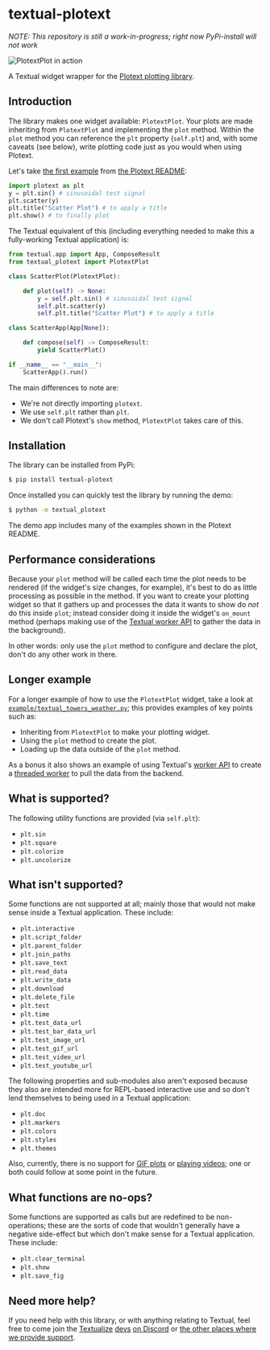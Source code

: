 # textual-plotext

*NOTE: This repository is still a work-in-progress; right now PyPi-install will
not work*

![PlotextPlot in action](https://raw.githubusercontent.com/Textualize/textual-plotext/main/textual-plotext-example.png)

A Textual widget wrapper for the [Plotext plotting
library](https://github.com/piccolomo/plotext).

## Introduction

The library makes one widget available: `PlotextPlot`. Your plots are made
inheriting from `PlotextPlot` and implementing the `plot` method. Within the
`plot` method you can reference the `plt` property (`self.plt`) and, with
some caveats (see below), write plotting code just as you would when using
Plotext.

Let's take [the first
example](https://github.com/piccolomo/plotext/blob/master/readme/basic.md#scatter-plot)
from [the Plotext README](https://github.com/piccolomo/plotext#readme):

```python
import plotext as plt
y = plt.sin() # sinusoidal test signal
plt.scatter(y)
plt.title("Scatter Plot") # to apply a title
plt.show() # to finally plot
```

The Textual equivalent of this (including everything needed to make this a
fully-working Textual application) is:

```python
from textual.app import App, ComposeResult
from textual_plotext import PlotextPlot

class ScatterPlot(PlotextPlot):

    def plot(self) -> None:
        y = self.plt.sin() # sinusoidal test signal
        self.plt.scatter(y)
        self.plt.title("Scatter Plot") # to apply a title

class ScatterApp(App[None]):

    def compose(self) -> ComposeResult:
        yield ScatterPlot()

if __name__ == "__main__":
    ScatterApp().run()
```

The main differences to note are:

- We're not directly importing `plotext`.
- We use `self.plt` rather than `plt`.
- We don't call Plotext's `show` method, `PlotextPlot` takes care of this.

## Installation

The library can be installed from PyPi:

```sh
$ pip install textual-plotext
```

Once installed you can quickly test the library by running the demo:

```sh
$ python -m textual_plotext
```

The demo app includes many of the examples shown in the Plotext README.

## Performance considerations

Because your `plot` method will be called each time the plot needs to be
rendered (if the widget's size changes, for example), it's best to do as
little processing as possible in the method. If you want to create your
plotting widget so that it gathers up and processes the data it wants to
show do *not* do this inside `plot`; instead consider doing it inside the
widget's `on_mount` method (perhaps making use of the [Textual worker
API](https://textual.textualize.io/guide/workers/) to gather the data in the
background).

In other words: only use the `plot` method to configure and declare the
plot, don't do any other work in there.

## Longer example

For a longer example of how to use the `PlotextPlot` widget, take a look at
[`example/textual_towers_weather.py`](./example/textual_towers_weather.py);
this provides examples of key points such as:

- Inheriting from `PlotextPlot` to make your plotting widget.
- Using the `plot` method to create the plot.
- Loading up the data outside of the `plot` method.

As a bonus it also shows an example of using Textual's [worker
API](https://textual.textualize.io/guide/workers/) to create a [threaded
worker](https://textual.textualize.io/guide/workers/#thread-workers) to pull
the data from the backend.

## What is supported?

The following utility functions are provided (via `self.plt`):

- `plt.sin`
- `plt.square`
- `plt.colorize`
- `plt.uncolorize`

## What isn't supported?

Some functions are not supported at all; mainly those that would not make
sense inside a Textual application. These include:

- `plt.interactive`
- `plt.script_folder`
- `plt.parent_folder`
- `plt.join_paths`
- `plt.save_text`
- `plt.read_data`
- `plt.write_data`
- `plt.download`
- `plt.delete_file`
- `plt.test`
- `plt.time`
- `plt.test_data_url`
- `plt.test_bar_data_url`
- `plt.test_image_url`
- `plt.test_gif_url`
- `plt.test_video_url`
- `plt.test_youtube_url`

The following properties and sub-modules also aren't exposed because they
also are intended more for REPL-based interactive use and so don't lend
themselves to being used in a Textual application:

- `plt.doc`
- `plt.markers`
- `plt.colors`
- `plt.styles`
- `plt.themes`

Also, currently, there is no support for [GIF
plots](https://github.com/piccolomo/plotext/blob/master/readme/image.md#gif-plot) or
[playing
videos](https://github.com/piccolomo/plotext/blob/master/readme/video.md);
one or both could follow at some point in the future.

## What functions are no-ops?

Some functions are supported as calls but are redefined to be
non-operations; these are the sorts of code that wouldn't generally have a
negative side-effect but which don't make sense for a Textual application.
These include:

- `plt.clear_terminal`
- `plt.show`
- `plt.save_fig`

## Need more help?

If you need help with this library, or with anything relating to Textual,
feel free to come join the [Textualize](https://www.textualize.io/)
[devs](https://www.textualize.io/about-us/) [on
Discord](https://discord.gg/Enf6Z3qhVr) or [the other places where we
provide support](https://textual.textualize.io/help/).
